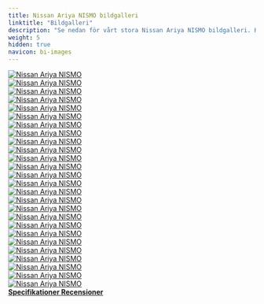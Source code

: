 ```yaml
---
title: Nissan Ariya NISMO bildgalleri
linktitle: "Bildgalleri"
description: "Se nedan för vårt stora Nissan Ariya NISMO bildgalleri. Klicka på bilderna för högupplösta versioner."
weight: 5
hidden: true
navicon: bi-images
---
```

<!-- markdownlint-disable MD033 -->
<div class="row" id ="my-gallery">
	<div class="pswp-grid-item col-6 col-md-4">
		<a href="https://media.evkx.net/multimedia/models/nissan/ariya/ariya_nismo/details_1.jpg"
data-pswp-src="https://media.evkx.net/multimedia/models/nissan/ariya/ariya_nismo/details_1.jpg"
data-pswp-width="3000"
data-pswp-height="1687" 
target="_blank">
			<img src="https://media.evkx.net/multimedia/models/nissan/ariya/ariya_nismo/details_1_xst.jpg" alt="Nissan Ariya NISMO" class="img-fluid " />
		</a>
	</div>
	<div class="pswp-grid-item col-6 col-md-4">
		<a href="https://media.evkx.net/multimedia/models/nissan/ariya/ariya_nismo/details_2.jpg"
data-pswp-src="https://media.evkx.net/multimedia/models/nissan/ariya/ariya_nismo/details_2.jpg"
data-pswp-width="3000"
data-pswp-height="1687" 
target="_blank">
			<img src="https://media.evkx.net/multimedia/models/nissan/ariya/ariya_nismo/details_2_xst.jpg" alt="Nissan Ariya NISMO" class="img-fluid " />
		</a>
	</div>
	<div class="pswp-grid-item col-6 col-md-4">
		<a href="https://media.evkx.net/multimedia/models/nissan/ariya/ariya_nismo/details_3.jpg"
data-pswp-src="https://media.evkx.net/multimedia/models/nissan/ariya/ariya_nismo/details_3.jpg"
data-pswp-width="3000"
data-pswp-height="1687" 
target="_blank">
			<img src="https://media.evkx.net/multimedia/models/nissan/ariya/ariya_nismo/details_3_xst.jpg" alt="Nissan Ariya NISMO" class="img-fluid " />
		</a>
	</div>
	<div class="pswp-grid-item col-6 col-md-4">
		<a href="https://media.evkx.net/multimedia/models/nissan/ariya/ariya_nismo/details_4.jpg"
data-pswp-src="https://media.evkx.net/multimedia/models/nissan/ariya/ariya_nismo/details_4.jpg"
data-pswp-width="3000"
data-pswp-height="1687" 
target="_blank">
			<img src="https://media.evkx.net/multimedia/models/nissan/ariya/ariya_nismo/details_4_xst.jpg" alt="Nissan Ariya NISMO" class="img-fluid " />
		</a>
	</div>
	<div class="pswp-grid-item col-6 col-md-4">
		<a href="https://media.evkx.net/multimedia/models/nissan/ariya/ariya_nismo/details_5.jpg"
data-pswp-src="https://media.evkx.net/multimedia/models/nissan/ariya/ariya_nismo/details_5.jpg"
data-pswp-width="3000"
data-pswp-height="1687" 
target="_blank">
			<img src="https://media.evkx.net/multimedia/models/nissan/ariya/ariya_nismo/details_5_xst.jpg" alt="Nissan Ariya NISMO" class="img-fluid " />
		</a>
	</div>
	<div class="pswp-grid-item col-6 col-md-4">
		<a href="https://media.evkx.net/multimedia/models/nissan/ariya/ariya_nismo/details_6.jpg"
data-pswp-src="https://media.evkx.net/multimedia/models/nissan/ariya/ariya_nismo/details_6.jpg"
data-pswp-width="3000"
data-pswp-height="1687" 
target="_blank">
			<img src="https://media.evkx.net/multimedia/models/nissan/ariya/ariya_nismo/details_6_xst.jpg" alt="Nissan Ariya NISMO" class="img-fluid " />
		</a>
	</div>
	<div class="pswp-grid-item col-6 col-md-4">
		<a href="https://media.evkx.net/multimedia/models/nissan/ariya/ariya_nismo/details_7.JPG"
data-pswp-src="https://media.evkx.net/multimedia/models/nissan/ariya/ariya_nismo/details_7.JPG"
data-pswp-width="3000"
data-pswp-height="2001" 
target="_blank">
			<img src="https://media.evkx.net/multimedia/models/nissan/ariya/ariya_nismo/details_7_xst.JPG" alt="Nissan Ariya NISMO" class="img-fluid " />
		</a>
	</div>
	<div class="pswp-grid-item col-6 col-md-4">
		<a href="https://media.evkx.net/multimedia/models/nissan/ariya/ariya_nismo/details_8.JPG"
data-pswp-src="https://media.evkx.net/multimedia/models/nissan/ariya/ariya_nismo/details_8.JPG"
data-pswp-width="3000"
data-pswp-height="1999" 
target="_blank">
			<img src="https://media.evkx.net/multimedia/models/nissan/ariya/ariya_nismo/details_8_xst.JPG" alt="Nissan Ariya NISMO" class="img-fluid " />
		</a>
	</div>
	<div class="pswp-grid-item col-6 col-md-4">
		<a href="https://media.evkx.net/multimedia/models/nissan/ariya/ariya_nismo/dynamic_1.JPG"
data-pswp-src="https://media.evkx.net/multimedia/models/nissan/ariya/ariya_nismo/dynamic_1.JPG"
data-pswp-width="3000"
data-pswp-height="2001" 
target="_blank">
			<img src="https://media.evkx.net/multimedia/models/nissan/ariya/ariya_nismo/dynamic_1_xst.JPG" alt="Nissan Ariya NISMO" class="img-fluid " />
		</a>
	</div>
	<div class="pswp-grid-item col-6 col-md-4">
		<a href="https://media.evkx.net/multimedia/models/nissan/ariya/ariya_nismo/exterior_1.jpg"
data-pswp-src="https://media.evkx.net/multimedia/models/nissan/ariya/ariya_nismo/exterior_1.jpg"
data-pswp-width="3000"
data-pswp-height="1687" 
target="_blank">
			<img src="https://media.evkx.net/multimedia/models/nissan/ariya/ariya_nismo/exterior_1_xst.jpg" alt="Nissan Ariya NISMO" class="img-fluid " />
		</a>
	</div>
	<div class="pswp-grid-item col-6 col-md-4">
		<a href="https://media.evkx.net/multimedia/models/nissan/ariya/ariya_nismo/exterior_2.jpg"
data-pswp-src="https://media.evkx.net/multimedia/models/nissan/ariya/ariya_nismo/exterior_2.jpg"
data-pswp-width="3000"
data-pswp-height="1687" 
target="_blank">
			<img src="https://media.evkx.net/multimedia/models/nissan/ariya/ariya_nismo/exterior_2_xst.jpg" alt="Nissan Ariya NISMO" class="img-fluid " />
		</a>
	</div>
	<div class="pswp-grid-item col-6 col-md-4">
		<a href="https://media.evkx.net/multimedia/models/nissan/ariya/ariya_nismo/exterior_3.jpg"
data-pswp-src="https://media.evkx.net/multimedia/models/nissan/ariya/ariya_nismo/exterior_3.jpg"
data-pswp-width="3000"
data-pswp-height="1687" 
target="_blank">
			<img src="https://media.evkx.net/multimedia/models/nissan/ariya/ariya_nismo/exterior_3_xst.jpg" alt="Nissan Ariya NISMO" class="img-fluid " />
		</a>
	</div>
	<div class="pswp-grid-item col-6 col-md-4">
		<a href="https://media.evkx.net/multimedia/models/nissan/ariya/ariya_nismo/exterior_4.jpg"
data-pswp-src="https://media.evkx.net/multimedia/models/nissan/ariya/ariya_nismo/exterior_4.jpg"
data-pswp-width="2857"
data-pswp-height="1891" 
target="_blank">
			<img src="https://media.evkx.net/multimedia/models/nissan/ariya/ariya_nismo/exterior_4_xst.jpg" alt="Nissan Ariya NISMO" class="img-fluid " />
		</a>
	</div>
	<div class="pswp-grid-item col-6 col-md-4">
		<a href="https://media.evkx.net/multimedia/models/nissan/ariya/ariya_nismo/exterior_5.JPG"
data-pswp-src="https://media.evkx.net/multimedia/models/nissan/ariya/ariya_nismo/exterior_5.JPG"
data-pswp-width="3000"
data-pswp-height="2042" 
target="_blank">
			<img src="https://media.evkx.net/multimedia/models/nissan/ariya/ariya_nismo/exterior_5_xst.JPG" alt="Nissan Ariya NISMO" class="img-fluid " />
		</a>
	</div>
	<div class="pswp-grid-item col-6 col-md-4">
		<a href="https://media.evkx.net/multimedia/models/nissan/ariya/ariya_nismo/exterior_6.JPG"
data-pswp-src="https://media.evkx.net/multimedia/models/nissan/ariya/ariya_nismo/exterior_6.JPG"
data-pswp-width="3000"
data-pswp-height="1957" 
target="_blank">
			<img src="https://media.evkx.net/multimedia/models/nissan/ariya/ariya_nismo/exterior_6_xst.JPG" alt="Nissan Ariya NISMO" class="img-fluid " />
		</a>
	</div>
	<div class="pswp-grid-item col-6 col-md-4">
		<a href="https://media.evkx.net/multimedia/models/nissan/ariya/ariya_nismo/exterior_7.JPG"
data-pswp-src="https://media.evkx.net/multimedia/models/nissan/ariya/ariya_nismo/exterior_7.JPG"
data-pswp-width="3000"
data-pswp-height="2105" 
target="_blank">
			<img src="https://media.evkx.net/multimedia/models/nissan/ariya/ariya_nismo/exterior_7_xst.JPG" alt="Nissan Ariya NISMO" class="img-fluid " />
		</a>
	</div>
	<div class="pswp-grid-item col-6 col-md-4">
		<a href="https://media.evkx.net/multimedia/models/nissan/ariya/ariya_nismo/exterior_8.JPG"
data-pswp-src="https://media.evkx.net/multimedia/models/nissan/ariya/ariya_nismo/exterior_8.JPG"
data-pswp-width="3000"
data-pswp-height="1999" 
target="_blank">
			<img src="https://media.evkx.net/multimedia/models/nissan/ariya/ariya_nismo/exterior_8_xst.JPG" alt="Nissan Ariya NISMO" class="img-fluid " />
		</a>
	</div>
	<div class="pswp-grid-item col-6 col-md-4">
		<a href="https://media.evkx.net/multimedia/models/nissan/ariya/ariya_nismo/exterior_9.JPG"
data-pswp-src="https://media.evkx.net/multimedia/models/nissan/ariya/ariya_nismo/exterior_9.JPG"
data-pswp-width="3000"
data-pswp-height="2001" 
target="_blank">
			<img src="https://media.evkx.net/multimedia/models/nissan/ariya/ariya_nismo/exterior_9_xst.JPG" alt="Nissan Ariya NISMO" class="img-fluid " />
		</a>
	</div>
	<div class="pswp-grid-item col-6 col-md-4">
		<a href="https://media.evkx.net/multimedia/models/nissan/ariya/ariya_nismo/frontseats_1.jpg"
data-pswp-src="https://media.evkx.net/multimedia/models/nissan/ariya/ariya_nismo/frontseats_1.jpg"
data-pswp-width="3000"
data-pswp-height="1687" 
target="_blank">
			<img src="https://media.evkx.net/multimedia/models/nissan/ariya/ariya_nismo/frontseats_1_xst.jpg" alt="Nissan Ariya NISMO" class="img-fluid " />
		</a>
	</div>
	<div class="pswp-grid-item col-6 col-md-4">
		<a href="https://media.evkx.net/multimedia/models/nissan/ariya/ariya_nismo/frontseats_2.jpg"
data-pswp-src="https://media.evkx.net/multimedia/models/nissan/ariya/ariya_nismo/frontseats_2.jpg"
data-pswp-width="3000"
data-pswp-height="1821" 
target="_blank">
			<img src="https://media.evkx.net/multimedia/models/nissan/ariya/ariya_nismo/frontseats_2_xst.jpg" alt="Nissan Ariya NISMO" class="img-fluid " />
		</a>
	</div>
	<div class="pswp-grid-item col-6 col-md-4">
		<a href="https://media.evkx.net/multimedia/models/nissan/ariya/ariya_nismo/headlights_1.JPG"
data-pswp-src="https://media.evkx.net/multimedia/models/nissan/ariya/ariya_nismo/headlights_1.JPG"
data-pswp-width="3000"
data-pswp-height="2001" 
target="_blank">
			<img src="https://media.evkx.net/multimedia/models/nissan/ariya/ariya_nismo/headlights_1_xst.JPG" alt="Nissan Ariya NISMO" class="img-fluid " />
		</a>
	</div>
	<div class="pswp-grid-item col-6 col-md-4">
		<a href="https://media.evkx.net/multimedia/models/nissan/ariya/ariya_nismo/interior_1.JPG"
data-pswp-src="https://media.evkx.net/multimedia/models/nissan/ariya/ariya_nismo/interior_1.JPG"
data-pswp-width="3000"
data-pswp-height="2009" 
target="_blank">
			<img src="https://media.evkx.net/multimedia/models/nissan/ariya/ariya_nismo/interior_1_xst.JPG" alt="Nissan Ariya NISMO" class="img-fluid " />
		</a>
	</div>
	<div class="pswp-grid-item col-6 col-md-4">
		<a href="https://media.evkx.net/multimedia/models/nissan/ariya/ariya_nismo/main_1.jpg"
data-pswp-src="https://media.evkx.net/multimedia/models/nissan/ariya/ariya_nismo/main_1.jpg"
data-pswp-width="3000"
data-pswp-height="1687" 
target="_blank">
			<img src="https://media.evkx.net/multimedia/models/nissan/ariya/ariya_nismo/main_1_xst.jpg" alt="Nissan Ariya NISMO" class="img-fluid " />
		</a>
	</div>
	<div class="pswp-grid-item col-6 col-md-4">
		<a href="https://media.evkx.net/multimedia/models/nissan/ariya/ariya_nismo/rearlights_1.JPG"
data-pswp-src="https://media.evkx.net/multimedia/models/nissan/ariya/ariya_nismo/rearlights_1.JPG"
data-pswp-width="3000"
data-pswp-height="2001" 
target="_blank">
			<img src="https://media.evkx.net/multimedia/models/nissan/ariya/ariya_nismo/rearlights_1_xst.JPG" alt="Nissan Ariya NISMO" class="img-fluid " />
		</a>
	</div>
	<div class="pswp-grid-item col-6 col-md-4">
		<a href="https://media.evkx.net/multimedia/models/nissan/ariya/ariya_nismo/trunk_1.JPG"
data-pswp-src="https://media.evkx.net/multimedia/models/nissan/ariya/ariya_nismo/trunk_1.JPG"
data-pswp-width="3000"
data-pswp-height="1999" 
target="_blank">
			<img src="https://media.evkx.net/multimedia/models/nissan/ariya/ariya_nismo/trunk_1_xst.JPG" alt="Nissan Ariya NISMO" class="img-fluid " />
		</a>
	</div>
	<div class="pswp-grid-item col-6 col-md-4">
		<a href="https://media.evkx.net/multimedia/models/nissan/ariya/ariya_nismo/wheels_1.jpg"
data-pswp-src="https://media.evkx.net/multimedia/models/nissan/ariya/ariya_nismo/wheels_1.jpg"
data-pswp-width="2089"
data-pswp-height="1268" 
target="_blank">
			<img src="https://media.evkx.net/multimedia/models/nissan/ariya/ariya_nismo/wheels_1_xst.jpg" alt="Nissan Ariya NISMO" class="img-fluid " />
		</a>
	</div>
</div>
<script type="module">
  import PhotoSwipeLightbox from '/js/photoswipe-lightbox.esm.js';
    const lightbox = new PhotoSwipeLightbox({
       gallery: '#my-gallery',
        children: 'a',
        pswpModule: () => import('/js/photoswipe.esm.js')
    });
lightbox.init();
</script>
<div class="mt-3 mb-3">
<a href="../specifications/" class="text-decoration-none text-black">
<strong><i class="bi-arrow-left"></i> Specifikationer </strong>
</a>
<a href="../reviews/" class="text-decoration-none text-black float-end">
<strong>Recensioner <i class="bi-arrow-right"></i></strong>
</a>
</div>
